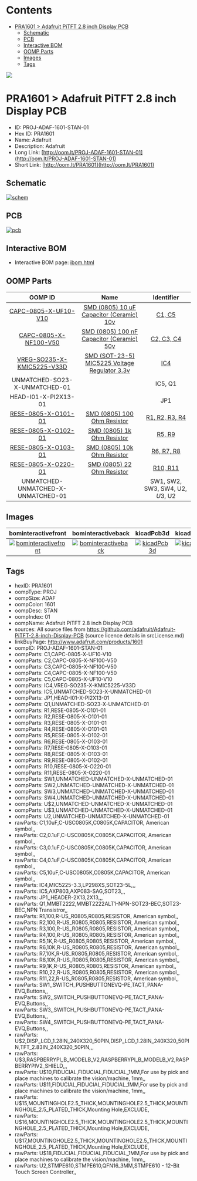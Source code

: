 



Contents
========

* [PRA1601 > Adafruit PiTFT 2.8 inch Display PCB](#pra1601--adafruit-pitft-28-inch-display-pcb)
	* [Schematic](#schematic)
	* [PCB](#pcb)
	* [Interactive BOM](#interactive-bom)
	* [OOMP Parts](#oomp-parts)
	* [Images](#images)
	* [Tags](#tags)
  
![][im]
# PRA1601 > Adafruit PiTFT 2.8 inch Display PCB

- ID: PROJ-ADAF-1601-STAN-01
- Hex ID: PRA1601
- Name: Adafruit
- Description: Adafruit
- Long Link: [http://oom.lt/PROJ-ADAF-1601-STAN-01](http://oom.lt/PROJ-ADAF-1601-STAN-01)
- Short Link: [http://oom.lt/PRA1601](http://oom.lt/PRA1601)

## Schematic
  
[![schem](eagleSchemImage.png)](eagleSchemImage.png)
## PCB
  
[![pcb](eagleImage.png)](eagleImage.png)
## Interactive BOM

- Interactive BOM page: [ibom.html](https://htmlpreview.github.io/?https://github.com/oomlout/oomlout_OOMP_projects/blob/main/PROJ-ADAF-1601-STAN-01/kicad/bom/ibom.html)

## OOMP Parts
  

|OOMP ID|Name|Identifier|
| :---: | :---: | :---: |
|[CAPC-0805-X-UF10-V10](https://github.com/oomlout/oomlout_OOMP_parts/tree/main/CAPC-0805-X-UF10-V10/)|[SMD (0805) 10 uF Capacitor (Ceramic) 10v](https://github.com/oomlout/oomlout_OOMP_parts/tree/main/CAPC-0805-X-UF10-V10/)|[C1, C5](https://github.com/oomlout/oomlout_OOMP_parts/tree/main/CAPC-0805-X-UF10-V10/)|
|[CAPC-0805-X-NF100-V50](https://github.com/oomlout/oomlout_OOMP_parts/tree/main/CAPC-0805-X-NF100-V50/)|[SMD (0805) 100 nF Capacitor (Ceramic) 50v](https://github.com/oomlout/oomlout_OOMP_parts/tree/main/CAPC-0805-X-NF100-V50/)|[C2, C3, C4](https://github.com/oomlout/oomlout_OOMP_parts/tree/main/CAPC-0805-X-NF100-V50/)|
|[VREG-SO235-X-KMIC5225-V33D](https://github.com/oomlout/oomlout_OOMP_parts/tree/main/VREG-SO235-X-KMIC5225-V33D/)|[SMD (SOT-23-5) MIC5225 Voltage Regulator 3.3v](https://github.com/oomlout/oomlout_OOMP_parts/tree/main/VREG-SO235-X-KMIC5225-V33D/)|[IC4](https://github.com/oomlout/oomlout_OOMP_parts/tree/main/VREG-SO235-X-KMIC5225-V33D/)|
|UNMATCHED-SO23-X-UNMATCHED-01||IC5, Q1|
|HEAD-I01-X-PI2X13-01||JP1|
|[RESE-0805-X-O101-01](https://github.com/oomlout/oomlout_OOMP_parts/tree/main/RESE-0805-X-O101-01/)|[SMD (0805) 100 Ohm Resistor](https://github.com/oomlout/oomlout_OOMP_parts/tree/main/RESE-0805-X-O101-01/)|[R1, R2, R3, R4](https://github.com/oomlout/oomlout_OOMP_parts/tree/main/RESE-0805-X-O101-01/)|
|[RESE-0805-X-O102-01](https://github.com/oomlout/oomlout_OOMP_parts/tree/main/RESE-0805-X-O102-01/)|[SMD (0805) 1k Ohm Resistor](https://github.com/oomlout/oomlout_OOMP_parts/tree/main/RESE-0805-X-O102-01/)|[R5, R9](https://github.com/oomlout/oomlout_OOMP_parts/tree/main/RESE-0805-X-O102-01/)|
|[RESE-0805-X-O103-01](https://github.com/oomlout/oomlout_OOMP_parts/tree/main/RESE-0805-X-O103-01/)|[SMD (0805) 10k Ohm Resistor](https://github.com/oomlout/oomlout_OOMP_parts/tree/main/RESE-0805-X-O103-01/)|[R6, R7, R8](https://github.com/oomlout/oomlout_OOMP_parts/tree/main/RESE-0805-X-O103-01/)|
|[RESE-0805-X-O220-01](https://github.com/oomlout/oomlout_OOMP_parts/tree/main/RESE-0805-X-O220-01/)|[SMD (0805) 22 Ohm Resistor](https://github.com/oomlout/oomlout_OOMP_parts/tree/main/RESE-0805-X-O220-01/)|[R10, R11](https://github.com/oomlout/oomlout_OOMP_parts/tree/main/RESE-0805-X-O220-01/)|
|UNMATCHED-UNMATCHED-X-UNMATCHED-01||SW1, SW2, SW3, SW4, U$2, U$3, U2|

## Images
  
  

|bominteractivefront|bominteractiveback|kicadPcb3d|kicadPcb3dFront|kicadPcb3dBack|eagleImage|eagleSchemImage|pcbdraw|pcbdrawback|
| :---: | :---: | :---: | :---: | :---: | :---: | :---: | :---: | :---: |
|[![bominteractivefront](bomFront_140.png)](bomFront.png)|[![bominteractiveback](bomBack_140.png)](bomBack.png)|[![kicadPcb3d](kicadPcb3d_140.png)](kicadPcb3d.png)|[![kicadPcb3dFront](kicadPcb3dFront_140.png)](kicadPcb3dFront.png)|[![kicadPcb3dBack](kicadPcb3dBack_140.png)](kicadPcb3dBack.png)|[![eagleImage](eagleImage_140.png)](eagleImage.png)|[![eagleSchemImage](eagleSchemImage_140.png)](eagleSchemImage.png)|[![pcbdraw](pcbdraw_140.png)](pcbdraw.png)|[![pcbdrawback](pcbdrawBack_140.png)](pcbdrawBack.png)|

## Tags

- hexID: PRA1601
- oompType: PROJ
- oompSize: ADAF
- oompColor: 1601
- oompDesc: STAN
- oompIndex: 01
- oompName: Adafruit PiTFT 2.8 inch Display PCB
- sources: All source files from https://github.com/adafruit/Adafruit-PiTFT-2.8-inch-Display-PCB (source licence details in srcLicense.md)
- linkBuyPage: http://www.adafruit.com/products/1601
- oompID: PROJ-ADAF-1601-STAN-01
- oompParts: C1,CAPC-0805-X-UF10-V10
- oompParts: C2,CAPC-0805-X-NF100-V50
- oompParts: C3,CAPC-0805-X-NF100-V50
- oompParts: C4,CAPC-0805-X-NF100-V50
- oompParts: C5,CAPC-0805-X-UF10-V10
- oompParts: IC4,VREG-SO235-X-KMIC5225-V33D
- oompParts: IC5,UNMATCHED-SO23-X-UNMATCHED-01
- oompParts: JP1,HEAD-I01-X-PI2X13-01
- oompParts: Q1,UNMATCHED-SO23-X-UNMATCHED-01
- oompParts: R1,RESE-0805-X-O101-01
- oompParts: R2,RESE-0805-X-O101-01
- oompParts: R3,RESE-0805-X-O101-01
- oompParts: R4,RESE-0805-X-O101-01
- oompParts: R5,RESE-0805-X-O102-01
- oompParts: R6,RESE-0805-X-O103-01
- oompParts: R7,RESE-0805-X-O103-01
- oompParts: R8,RESE-0805-X-O103-01
- oompParts: R9,RESE-0805-X-O102-01
- oompParts: R10,RESE-0805-X-O220-01
- oompParts: R11,RESE-0805-X-O220-01
- oompParts: SW1,UNMATCHED-UNMATCHED-X-UNMATCHED-01
- oompParts: SW2,UNMATCHED-UNMATCHED-X-UNMATCHED-01
- oompParts: SW3,UNMATCHED-UNMATCHED-X-UNMATCHED-01
- oompParts: SW4,UNMATCHED-UNMATCHED-X-UNMATCHED-01
- oompParts: U$2,UNMATCHED-UNMATCHED-X-UNMATCHED-01
- oompParts: U$3,UNMATCHED-UNMATCHED-X-UNMATCHED-01
- oompParts: U2,UNMATCHED-UNMATCHED-X-UNMATCHED-01
- rawParts: C1,10uF,C-USC0805K,C0805K,CAPACITOR, American symbol,,
- rawParts: C2,0.1uF,C-USC0805K,C0805K,CAPACITOR, American symbol,,
- rawParts: C3,0.1uF,C-USC0805K,C0805K,CAPACITOR, American symbol,,
- rawParts: C4,0.1uF,C-USC0805K,C0805K,CAPACITOR, American symbol,,
- rawParts: C5,10uF,C-USC0805K,C0805K,CAPACITOR, American symbol,,
- rawParts: IC4,MIC5225-3.3,LP298XS,SOT23-5L,,,
- rawParts: IC5,AXP803,AXP083-SAG,SOT23,,,
- rawParts: JP1,,HEADER-2X13,2X13,,,
- rawParts: Q1,MMBT2222,MMBT2222ALT1-NPN-SOT23-BEC,SOT23-BEC,NPN Transistror,,
- rawParts: R1,100,R-US_R0805,R0805,RESISTOR, American symbol,,
- rawParts: R2,100,R-US_R0805,R0805,RESISTOR, American symbol,,
- rawParts: R3,100,R-US_R0805,R0805,RESISTOR, American symbol,,
- rawParts: R4,100,R-US_R0805,R0805,RESISTOR, American symbol,,
- rawParts: R5,1K,R-US_R0805,R0805,RESISTOR, American symbol,,
- rawParts: R6,10K,R-US_R0805,R0805,RESISTOR, American symbol,,
- rawParts: R7,10K,R-US_R0805,R0805,RESISTOR, American symbol,,
- rawParts: R8,10K,R-US_R0805,R0805,RESISTOR, American symbol,,
- rawParts: R9,1K,R-US_R0805,R0805,RESISTOR, American symbol,,
- rawParts: R10,22,R-US_R0805,R0805,RESISTOR, American symbol,,
- rawParts: R11,22,R-US_R0805,R0805,RESISTOR, American symbol,,
- rawParts: SW1,,SWITCH_PUSHBUTTONEVQ-PE,TACT_PANA-EVQ,Buttons,,
- rawParts: SW2,,SWITCH_PUSHBUTTONEVQ-PE,TACT_PANA-EVQ,Buttons,,
- rawParts: SW3,,SWITCH_PUSHBUTTONEVQ-PE,TACT_PANA-EVQ,Buttons,,
- rawParts: SW4,,SWITCH_PUSHBUTTONEVQ-PE,TACT_PANA-EVQ,Buttons,,
- rawParts: U$2,DISP_LCD_1.28IN_240X320_50PIN,DISP_LCD_1.28IN_240X320_50PIN,TFT_2.83IN_240X320_50PIN,,,
- rawParts: U$3,RASPBERRYPI_B_MODELB_V2,RASPBERRYPI_B_MODELB_V2,RASPBERRYPIV2_SHIELD,,,
- rawParts: U$10,FIDUCIAL,FIDUCIAL,FIDUCIAL_1MM,For use by pick and place machines to calibrate the vision/machine, 1mm,,
- rawParts: U$11,FIDUCIAL,FIDUCIAL,FIDUCIAL_1MM,For use by pick and place machines to calibrate the vision/machine, 1mm,,
- rawParts: U$15,MOUNTINGHOLE2.5_THICK,MOUNTINGHOLE2.5_THICK,MOUNTINGHOLE_2.5_PLATED_THICK,Mounting Hole,EXCLUDE,
- rawParts: U$16,MOUNTINGHOLE2.5_THICK,MOUNTINGHOLE2.5_THICK,MOUNTINGHOLE_2.5_PLATED_THICK,Mounting Hole,EXCLUDE,
- rawParts: U$17,MOUNTINGHOLE2.5_THICK,MOUNTINGHOLE2.5_THICK,MOUNTINGHOLE_2.5_PLATED_THICK,Mounting Hole,EXCLUDE,
- rawParts: U$18,FIDUCIAL,FIDUCIAL,FIDUCIAL_1MM,For use by pick and place machines to calibrate the vision/machine, 1mm,,
- rawParts: U2,STMPE610,STMPE610,QFN16_3MM,STMPE610 - 12-Bit Touch Screen Controller,,



[im]: kicadPcb3d_450.png
